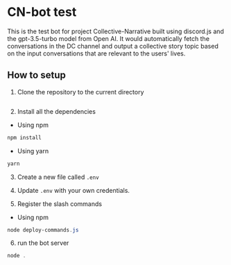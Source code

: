 # CN-bot test

This is the test bot for project Collective-Narrative built using discord.js and the gpt-3.5-turbo model from Open AI. It would automatically fetch the conversations in the DC channel and output a collective story topic based on the input conversations that are relevant to the users' lives. 


## How to setup

1. Clone the repository to the current directory

```powershell

```

2. Install all the dependencies

- Using npm
```powershell
npm install
```

- Using yarn
```powershell
yarn
```

3. Create a new file called `.env`

4. Update `.env` with your own credentials.

5. Register the slash commands

- Using npm
```powershell
node deploy-commands.js
```
6. run the bot server
   
```powershell
node .
```
